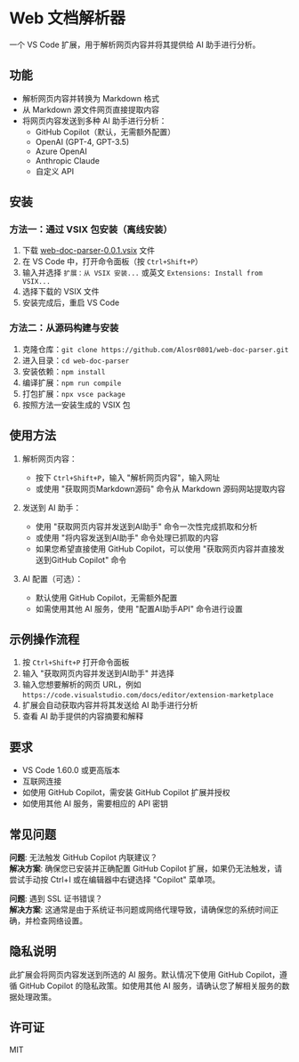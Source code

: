 # Web 文档解析器

一个 VS Code 扩展，用于解析网页内容并将其提供给 AI 助手进行分析。

## 功能

- 解析网页内容并转换为 Markdown 格式
- 从 Markdown 源文件网页直接提取内容
- 将网页内容发送到多种 AI 助手进行分析：
  - GitHub Copilot（默认，无需额外配置）
  - OpenAI (GPT-4, GPT-3.5)
  - Azure OpenAI
  - Anthropic Claude
  - 自定义 API

## 安装

### 方法一：通过 VSIX 包安装（离线安装）

1. 下载 [web-doc-parser-0.0.1.vsix](https://github.com/Alosr0801/web-doc-parser/releases/download/v0.0.1/web-doc-parser-0.0.1.vsix) 文件
2. 在 VS Code 中，打开命令面板（按 `Ctrl+Shift+P`）
3. 输入并选择 `扩展：从 VSIX 安装...` 或英文 `Extensions: Install from VSIX...`
4. 选择下载的 VSIX 文件
5. 安装完成后，重启 VS Code

### 方法二：从源码构建与安装

1. 克隆仓库：`git clone https://github.com/Alosr0801/web-doc-parser.git`
2. 进入目录：`cd web-doc-parser`
3. 安装依赖：`npm install`
4. 编译扩展：`npm run compile`
5. 打包扩展：`npx vsce package`
6. 按照方法一安装生成的 VSIX 包

## 使用方法

1. 解析网页内容：
   - 按下 `Ctrl+Shift+P`，输入 "解析网页内容"，输入网址
   - 或使用 "获取网页Markdown源码" 命令从 Markdown 源码网站提取内容
   
2. 发送到 AI 助手：
   - 使用 "获取网页内容并发送到AI助手" 命令一次性完成抓取和分析
   - 或使用 "将内容发送到AI助手" 命令处理已抓取的内容
   - 如果您希望直接使用 GitHub Copilot，可以使用 "获取网页内容并直接发送到GitHub Copilot" 命令

3. AI 配置（可选）：
   - 默认使用 GitHub Copilot，无需额外配置
   - 如需使用其他 AI 服务，使用 "配置AI助手API" 命令进行设置

## 示例操作流程

1. 按 `Ctrl+Shift+P` 打开命令面板
2. 输入 "获取网页内容并发送到AI助手" 并选择
3. 输入您想要解析的网页 URL，例如 `https://code.visualstudio.com/docs/editor/extension-marketplace`
4. 扩展会自动获取内容并将其发送给 AI 助手进行分析
5. 查看 AI 助手提供的内容摘要和解释

## 要求

- VS Code 1.60.0 或更高版本
- 互联网连接
- 如使用 GitHub Copilot，需安装 GitHub Copilot 扩展并授权
- 如使用其他 AI 服务，需要相应的 API 密钥

## 常见问题

**问题**: 无法触发 GitHub Copilot 内联建议？  
**解决方案**: 确保您已安装并正确配置 GitHub Copilot 扩展，如果仍无法触发，请尝试手动按 Ctrl+I 或在编辑器中右键选择 "Copilot" 菜单项。

**问题**: 遇到 SSL 证书错误？  
**解决方案**: 这通常是由于系统证书问题或网络代理导致，请确保您的系统时间正确，并检查网络设置。

## 隐私说明

此扩展会将网页内容发送到所选的 AI 服务。默认情况下使用 GitHub Copilot，遵循 GitHub Copilot 的隐私政策。如使用其他 AI 服务，请确认您了解相关服务的数据处理政策。

## 许可证

MIT